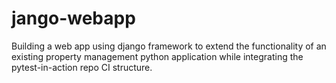 # jango-webapp
Building a web app using django framework to extend the functionality of an existing property management python application while integrating the pytest-in-action repo CI structure.
